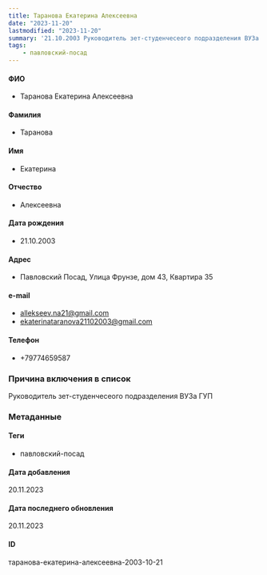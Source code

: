 ```yaml
---
title: Таранова Екатерина Алексеевна
date: "2023-11-20"
lastmodified: "2023-11-20"
summary: '21.10.2003 Руководитель зет-студенчесеого подразделения ВУЗа ГУП'
tags: 
    - павловский-посад
---
```

<!--# pp2-->
<!--## Фигурант-->
<!--### Личные данные-->
#### ФИО
- Таранова Екатерина Алексеевна
#### Фамилия
- Таранова
#### Имя
- Екатерина
#### Отчество
- Алексеевна
#### Дата рождения
- 21.10.2003
#### Адрес
- Павловский Посад, Улица Фрунзе, дом 43, Квартира 35
#### e-mail
- allekseev.na21@gmail.com
- ekaterinataranova21102003@gmail.com
#### Телефон
- +79774659587
### Причина включения в список
Руководитель зет-студенчесеого подразделения ВУЗа ГУП
### Метаданные
#### Теги
- павловский-посад
#### Дата добавления
20.11.2023
#### Дата последнего обновления
20.11.2023
#### ID
таранова-екатерина-алексеевна-2003-10-21
<!--## END;-->
